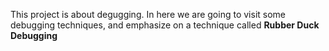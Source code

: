 This project is about degugging.
In here we are going to visit some debugging techniques,
and emphasize on a technique called **Rubber Duck Debugging**
